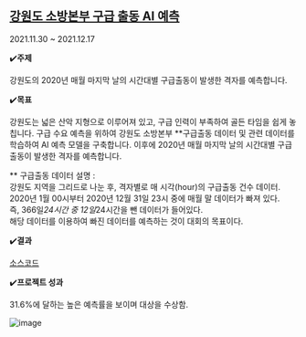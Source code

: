 ## [강원도 소방본부 구급 출동 AI 예측](https://ejk9658.notion.site/AI-4b241e651a0340e0b5f386beab5a0c4d?pvs=4)

2021.11.30 ~ 2021.12.17

✔️**주제**

강원도의 2020년 매월 마지막 날의 시간대별 구급출동이 발생한 격자를 예측합니다.

✔️**목표**

강원도는 넓은 산악 지형으로 이루어져 있고, 구급 인력이 부족하여 골든 타임을 쉽게 놓칩니다.
구급 수요 예측을 위하여 강원도 소방본부 **구급출동 데이터 및 관련 데이터를 학습하여 AI 예측 모델을 구축합니다.
이후에 2020년 매월 마지막 날의 시간대별 구급출동이 발생한 격자를 예측합니다.

** 구급출동 데이터 설명 : <br>
강원도 지역을 그리드로 나눈 후, 격자별로 매 시각(hour)의 구급출동 건수 데이터. <br>
2020년 1월 00시부터 2020년 12월 31일 23시 중에 매월 말 데이터가 빠져 있다. <br>
즉, 366일*24시간 중 12일*24시간을 뺀 데이터가 들어있다. <br>
해당 데이터를 이용하여 빠진 데이터를 예측하는 것이 대회의 목표이다.

✔️**결과**

[소스코드](/%EA%B0%95%EC%9B%90%EB%8F%84%20%EC%86%8C%EB%B0%A9%EB%B3%B8%EB%B6%80%20%EA%B5%AC%EA%B8%89%20%EC%B6%9C%EB%8F%99%20AI%20%EC%98%88%EC%B8%A1_%EC%9D%BC%EC%84%9D%EC%82%BC%EC%A1%B0%ED%8C%80_%EB%8C%80%EC%83%81.ipynb)

✔️**프로젝트 성과**

31.6%에 달하는 높은 예측률을 보이며 대상을 수상함.

![image](https://github.com/ejk9658/contests/assets/55371726/390f4b23-75c3-40b3-8895-ca34a0e1795f)
